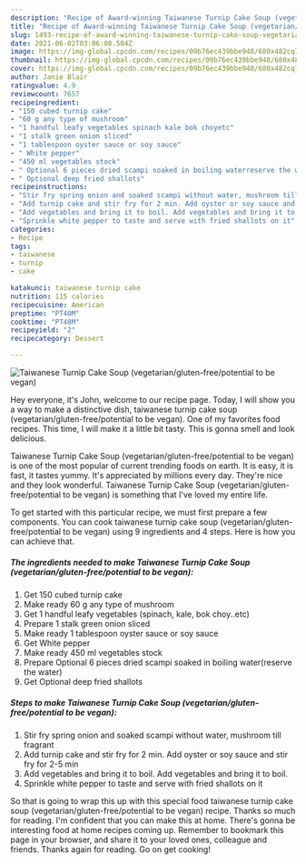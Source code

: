 ```yaml
---
description: "Recipe of Award-winning Taiwanese Turnip Cake Soup (vegetarian/gluten-free/potential to be vegan)"
title: "Recipe of Award-winning Taiwanese Turnip Cake Soup (vegetarian/gluten-free/potential to be vegan)"
slug: 1493-recipe-of-award-winning-taiwanese-turnip-cake-soup-vegetarian-gluten-free-potential-to-be-vegan
date: 2021-06-02T03:06:08.504Z
image: https://img-global.cpcdn.com/recipes/09b76ec439bbe948/680x482cq70/taiwanese-turnip-cake-soup-vegetariangluten-freepotential-to-be-vegan-recipe-main-photo.jpg
thumbnail: https://img-global.cpcdn.com/recipes/09b76ec439bbe948/680x482cq70/taiwanese-turnip-cake-soup-vegetariangluten-freepotential-to-be-vegan-recipe-main-photo.jpg
cover: https://img-global.cpcdn.com/recipes/09b76ec439bbe948/680x482cq70/taiwanese-turnip-cake-soup-vegetariangluten-freepotential-to-be-vegan-recipe-main-photo.jpg
author: Janie Blair
ratingvalue: 4.9
reviewcount: 7657
recipeingredient:
- "150 cubed turnip cake"
- "60 g any type of mushroom"
- "1 handful leafy vegetables spinach kale bok choyetc"
- "1 stalk green onion sliced"
- "1 tablespoon oyster sauce or soy sauce"
- " White pepper"
- "450 ml vegetables stock"
- " Optional 6 pieces dried scampi soaked in boiling waterreserve the water"
- " Optional deep fried shallots"
recipeinstructions:
- "Stir fry spring onion and soaked scampi without water, mushroom till fragrant"
- "Add turnip cake and stir fry for 2 min. Add oyster or soy sauce and stir fry for 2-5 min"
- "Add vegetables and bring it to boil. Add vegetables and bring it to boil."
- "Sprinkle white pepper to taste and serve with fried shallots on it"
categories:
- Recipe
tags:
- taiwanese
- turnip
- cake

katakunci: taiwanese turnip cake 
nutrition: 115 calories
recipecuisine: American
preptime: "PT40M"
cooktime: "PT48M"
recipeyield: "2"
recipecategory: Dessert

---
```



![Taiwanese Turnip Cake Soup (vegetarian/gluten-free/potential to be vegan)](https://img-global.cpcdn.com/recipes/09b76ec439bbe948/680x482cq70/taiwanese-turnip-cake-soup-vegetariangluten-freepotential-to-be-vegan-recipe-main-photo.jpg)

Hey everyone, it's John, welcome to our recipe page. Today, I will show you a way to make a distinctive dish, taiwanese turnip cake soup (vegetarian/gluten-free/potential to be vegan). One of my favorites food recipes. This time, I will make it a little bit tasty. This is gonna smell and look delicious.



Taiwanese Turnip Cake Soup (vegetarian/gluten-free/potential to be vegan) is one of the most popular of current trending foods on earth. It is easy, it is fast, it tastes yummy. It's appreciated by millions every day. They're nice and they look wonderful. Taiwanese Turnip Cake Soup (vegetarian/gluten-free/potential to be vegan) is something that I've loved my entire life.


To get started with this particular recipe, we must first prepare a few components. You can cook taiwanese turnip cake soup (vegetarian/gluten-free/potential to be vegan) using 9 ingredients and 4 steps. Here is how you can achieve that.

<!--inarticleads1-->

##### The ingredients needed to make Taiwanese Turnip Cake Soup (vegetarian/gluten-free/potential to be vegan):

1. Get 150 cubed turnip cake
1. Make ready 60 g any type of mushroom
1. Get 1 handful leafy vegetables (spinach, kale, bok choy..etc)
1. Prepare 1 stalk green onion sliced
1. Make ready 1 tablespoon oyster sauce or soy sauce
1. Get  White pepper
1. Make ready 450 ml vegetables stock
1. Prepare  Optional 6 pieces dried scampi soaked in boiling water(reserve the water)
1. Get  Optional deep fried shallots




<!--inarticleads2-->

##### Steps to make Taiwanese Turnip Cake Soup (vegetarian/gluten-free/potential to be vegan):

1. Stir fry spring onion and soaked scampi without water, mushroom till fragrant
1. Add turnip cake and stir fry for 2 min. Add oyster or soy sauce and stir fry for 2-5 min
1. Add vegetables and bring it to boil. Add vegetables and bring it to boil.
1. Sprinkle white pepper to taste and serve with fried shallots on it




So that is going to wrap this up with this special food taiwanese turnip cake soup (vegetarian/gluten-free/potential to be vegan) recipe. Thanks so much for reading. I'm confident that you can make this at home. There's gonna be interesting food at home recipes coming up. Remember to bookmark this page in your browser, and share it to your loved ones, colleague and friends. Thanks again for reading. Go on get cooking!
